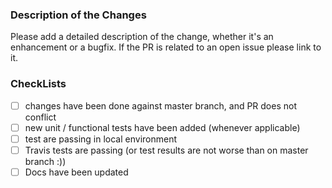 ### Description of the Changes

Please add a detailed description of the change, whether it's an enhancement or a bugfix.
If the PR is related to an open issue please link to it.

### CheckLists

- [ ] changes have been done against master branch, and PR does not conflict
- [ ] new unit / functional tests have been added (whenever applicable)
- [ ] test are passing in local environment
- [ ] Travis tests are passing (or test results are not worse than on master branch :))
- [ ] Docs have been updated
